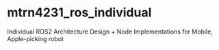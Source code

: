 # mtrn4231_ros_individual
Individual ROS2 Architecture Design + Node Implementations for Mobile, Apple-picking robot
